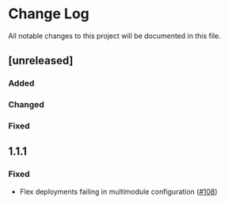 # Change Log
All notable changes to this project will be documented in this file.
## [unreleased]

### Added

### Changed

### Fixed

## 1.1.1

### Fixed
* Flex deployments failing in multimodule configuration ([#108](https://github.com/GoogleCloudPlatform/app-gradle-plugin/issues/108))
